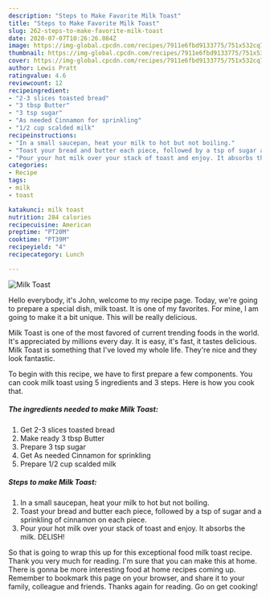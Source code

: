 ```yaml
---
description: "Steps to Make Favorite Milk Toast"
title: "Steps to Make Favorite Milk Toast"
slug: 262-steps-to-make-favorite-milk-toast
date: 2020-07-07T10:26:26.084Z
image: https://img-global.cpcdn.com/recipes/7911e6fbd9133775/751x532cq70/milk-toast-recipe-main-photo.jpg
thumbnail: https://img-global.cpcdn.com/recipes/7911e6fbd9133775/751x532cq70/milk-toast-recipe-main-photo.jpg
cover: https://img-global.cpcdn.com/recipes/7911e6fbd9133775/751x532cq70/milk-toast-recipe-main-photo.jpg
author: Lewis Pratt
ratingvalue: 4.6
reviewcount: 12
recipeingredient:
- "2-3 slices toasted bread"
- "3 tbsp Butter"
- "3 tsp sugar"
- "As needed Cinnamon for sprinkling"
- "1/2 cup scalded milk"
recipeinstructions:
- "In a small saucepan, heat your milk to hot but not boiling."
- "Toast your bread and butter each piece, followed by a tsp of sugar and a sprinkling of cinnamon on each piece."
- "Pour your hot milk over your stack of toast and enjoy. It absorbs the milk. DELISH!"
categories:
- Recipe
tags:
- milk
- toast

katakunci: milk toast 
nutrition: 284 calories
recipecuisine: American
preptime: "PT20M"
cooktime: "PT39M"
recipeyield: "4"
recipecategory: Lunch

---
```



![Milk Toast](https://img-global.cpcdn.com/recipes/7911e6fbd9133775/751x532cq70/milk-toast-recipe-main-photo.jpg)

Hello everybody, it's John, welcome to my recipe page. Today, we're going to prepare a special dish, milk toast. It is one of my favorites. For mine, I am going to make it a bit unique. This will be really delicious.

Milk Toast is one of the most favored of current trending foods in the world. It's appreciated by millions every day. It is easy, it's fast, it tastes delicious. Milk Toast is something that I've loved my whole life. They're nice and they look fantastic.




To begin with this recipe, we have to first prepare a few components. You can cook milk toast using 5 ingredients and 3 steps. Here is how you cook that.

<!--inarticleads1-->

##### The ingredients needed to make Milk Toast:

1. Get 2-3 slices toasted bread
1. Make ready 3 tbsp Butter
1. Prepare 3 tsp sugar
1. Get As needed Cinnamon for sprinkling
1. Prepare 1/2 cup scalded milk




<!--inarticleads2-->

##### Steps to make Milk Toast:

1. In a small saucepan, heat your milk to hot but not boiling.
1. Toast your bread and butter each piece, followed by a tsp of sugar and a sprinkling of cinnamon on each piece.
1. Pour your hot milk over your stack of toast and enjoy. It absorbs the milk. DELISH!




So that is going to wrap this up for this exceptional food milk toast recipe. Thank you very much for reading. I'm sure that you can make this at home. There is gonna be more interesting food at home recipes coming up. Remember to bookmark this page on your browser, and share it to your family, colleague and friends. Thanks again for reading. Go on get cooking!

